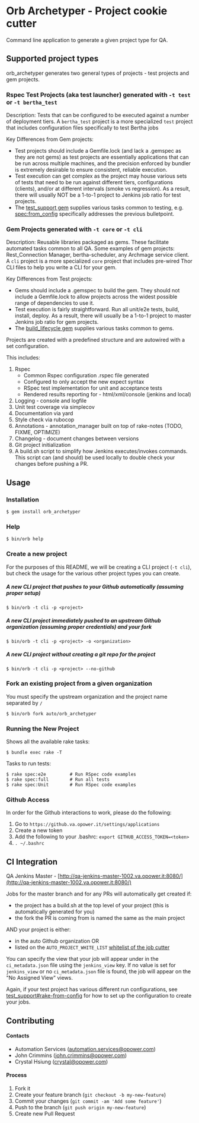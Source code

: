 # Orb Archetyper - Project cookie cutter

Command line application to generate a given project type for QA.

## Supported project types

orb_archetyper generates two general types of projects - test projects and gem projects.

### Rspec Test Projects (aka test launcher) generated with `-t test` or `-t bertha_test`
Description: Tests that can be configured to be executed against a number of deployment tiers. A `bertha_test` project is a more specialized `test` project that includes configuration files specifically to test Bertha jobs

Key Differences from Gem projects:
 - Test projects should include a Gemfile.lock (and lack a .gemspec as they are not gems) as test projects are essentially applications that can be run across multiple machines, and the precision enforced by bundler is extremely desirable to ensure consistent, reliable execution.
 - Test execution can get complex as the project may house various sets of tests that need to be run against different tiers, configurations (clients), and/or at different intervals (smoke vs regression). As a result, there will usually NOT be a 1-to-1 project to Jenkins job ratio for test projects.
 - The [test_support gem](https://github.va.opower.it/auto/test_support) supplies various tasks common to testing, e.g. [spec:from_config](https://github.va.opower.it/auto/test_support#rake-from-config) specifically addresses the previous bulletpoint.

### Gem Projects generated with `-t core` or `-t cli`
Description: Reusable libraries packaged as gems. These facilitate automated tasks common to all QA. Some examples of gem projects: Rest_Connection Manager, bertha-scheduler, any Archmage service client. A `cli` project is a more specialized `core` project that includes pre-wired Thor CLI files to help you write a CLI for your gem.

Key Differences from Test projects:
 - Gems should include a .gemspec to build the gem. They should not include a Gemfile.lock to allow projects across the widest possible range of dependencies to use it.
 - Test execution is fairly straightforward. Run all unit/e2e tests, build, install, deploy. As a result, there will usually be a 1-to-1 project to master Jenkins job ratio for gem projects.
 - The [build_lifecycle gem](https://github.va.opower.it/auto/build_lifecycle) supplies various tasks common to gems.

Projects are created with a predefined structure and are autowired with a set configuration.

This includes:

1. Rspec
    - Common Rspec configuration .rspec file generated
    - Configured to only accept the new expect syntax
    - RSpec test implementation for unit and acceptance tests
    - Rendered results reporting for - html/xml/console (jenkins and local)
2. Logging - console and logfile
3. Unit test coverage via simplecov
4. Documentation via yard
5. Style check via rubocop
6. Annotations - annotation_manager built on top of rake-notes (TODO, FIXME, OPTIMIZE)
7. Changelog - document changes between versions
8. Git project initialization
9. A build.sh script to simplify how Jenkins executes/invokes commands. This script can (and should) be used locally to double check your changes before pushing a PR.

## Usage

### Installation

    $ gem install orb_archetyper

### Help

    $ bin/orb help

### Create a new project

For the purposes of this README, we will be creating a CLI project (`-t cli`), but check the usage for the various other project types you can create.

##### A new CLI project that pushes to your Github automatically (assuming proper setup)

    $ bin/orb -t cli -p <project>

##### A new CLI project immediately pushed to an upstream Github organization (assuming proper credentials) and your fork

    $ bin/orb -t cli -p <project> -o <organization>

##### A new CLI project without creating a git repo for the project

    $ bin/orb -t cli -p <project> --no-github

### Fork an existing project from a given organization

You must specify the upstream organization and the project name separated by `/`

    $ bin/orb fork auto/orb_archetyper

### Running the New Project

Shows all the available rake tasks:

    $ bundle exec rake -T

Tasks to run tests:

    $ rake spec:e2e         # Run RSpec code examples
    $ rake spec:full        # Run all tests
    $ rake spec:Unit        # Run RSpec code examples

### Github Access

In order for the Github interactions to work, please do the following:

1. Go to `https://github.va.opower.it/settings/applications`
2. Create a new token
3. Add the following to your .bashrc: `export GITHUB_ACCESS_TOKEN=<token>`
4. `. ~/.bashrc`

## CI Integration

QA Jenkins Master - [http://qa-jenkins-master-1002.va.opower.it:8080/](http://qa-jenkins-master-1002.va.opower.it:8080/)

Jobs for the master branch and for any PRs will automatically get created if:

- the project has a build.sh at the top level of your project (this is automatically generated for you)
- the fork the PR is coming from is named the same as the main project

AND your project is either:

- in the auto Github organization OR
- listed on the `AUTO_PROJECT_WHITE_LIST` [whitelist of the job cutter](https://github.va.opower.it/auto/jenkins-seed/blob/master/src/main/groovy/opower/xweb/jenkins/jobs/JobWhiteLists.groovy)

You can specify the view that your job will appear under in the `ci_metadata.json` file using the `jenkins_view` key. If no value is set for `jenkins_view` or no `ci_metadata.json` file is found, the job will appear on the "No Assigned View" views.

Again, if your test project has various different run configurations, see [test_support#rake-from-config](https://github.va.opower.it/auto/test_support#rake-from-config) for how to set up the configuration to create your jobs.

## Contributing

#### Contacts
- Automation Services (automation.services@opower.com)
- John Crimmins (john.crimmins@opower.com)
- Crystal Hsiung (crystal@opower.com)

#### Process
1. Fork it
2. Create your feature branch (`git checkout -b my-new-feature`)
3. Commit your changes (`git commit -am 'Add some feature'`)
4. Push to the branch (`git push origin my-new-feature`)
5. Create new Pull Request
